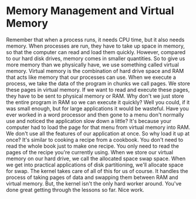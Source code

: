 # Memory Management and Virtual Memory

Remember that when a process runs, it needs CPU time, but it also needs memory. When processes are run, they have to take up space in memory, so that the computer can read and load them quickly. However, compared to our hard disk drives, memory comes in smaller quantities. So to give us more memory than we physically have, we use something called virtual memory. Virtual memory is the combination of hard drive space and RAM that acts like memory that our processes can use. When we execute a process, we take the data of the program in chunks we call pages. We store these pages in virtual memory. If we want to read and execute these pages, they have to be sent to physical memory or RAM. Why don't we just store the entire program in RAM so we can execute it quickly? Well you could, if it was small enough, but for large applications it would be wasteful. Have you ever worked in a word processor and then gone to a menu don't normally use and noticed the application slow down a little? It's because your computer had to load the page for that menu from virtual memory into RAM. We don't use all the features of our application at once. So why load it up at once? It's similar to cooking a recipe from a cookbook. You don't need to read the whole book just to make one recipe. You only need to read the pages of the recipe you're currently using. When we store our virtual memory on our hard drive, we call the allocated space swap space. When we get into practical applications of disk partitioning, we'll allocate space for swap. The kernel takes care of all of this for us of course. It handles the process of taking pages of data and swapping them between RAM and virtual memory. But, the kernel isn't the only hard worker around. You've done great getting through the lessons so far. Nice work.
